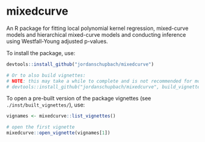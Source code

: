 # mixedcurve

An R package for fitting local polynomial kernel regression, mixed-curve models
and hierarchical mixed-curve models and conducting inference using
Westfall-Young adjusted p-values.

To install the package, use:

```r
devtools::install_github("jordanschupbach/mixedcurve")

# Or to also build vignettes: 
# NOTE: this may take a while to complete and is not recommended for most users.
# devtools::install_github("jordanschupbach/mixedcurve", build_vignettes = TRUE)
```

To open a pre-built version of the package vignettes (see `./inst/built_vignettes/`), use:

```r
vignames <- mixedcurve::list_vignettes()

# open the first vignette
mixedcurve::open_vignette(vignames[1])
```

